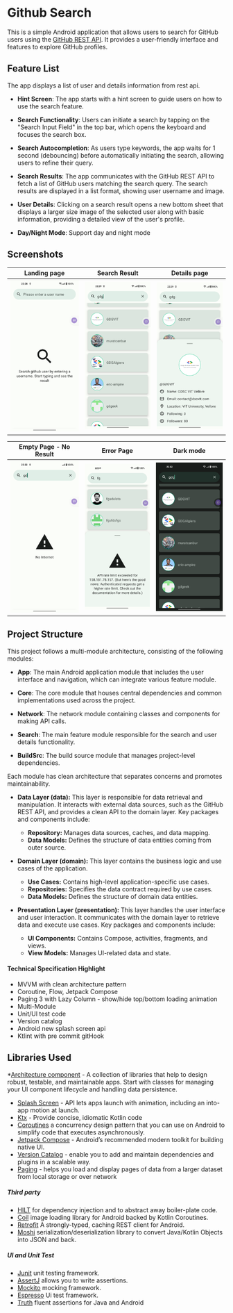 Github Search
===========================
This is a simple Android application that allows users to search for GitHub users using the [GitHub REST API](https://docs.github.com/en/rest/search/search?apiVersion=2022-11-28#search-users). It provides a user-friendly interface and features to explore GitHub profiles.

## Feature List
The app displays a list of user and details information from rest api.

- **Hint Screen**: The app starts with a hint screen to guide users on how to use the search feature.

- **Search Functionality**: Users can initiate a search by tapping on the "Search Input Field" in the top bar, which opens the keyboard and focuses the search box.

- **Search Autocompletion**: As users type keywords, the app waits for 1 second (debouncing) before automatically initiating the search, allowing users to refine their query.

- **Search Results**: The app communicates with the GitHub REST API to fetch a list of GitHub users matching the search query. The search results are displayed in a list format, showing user username and image.

- **User Details**: Clicking on a search result opens a new bottom sheet that displays a larger size image of the selected user along with basic information, providing a detailed view of the user's profile.

- **Day/Night Mode**: Support day and night mode

## Screenshots
Landing page | Search Result  | Details page
--- | ----------------------| ---  
![Entry Screen](screenshots/search_hint.png  "Entry Screen") | ![Search page](screenshots/search_result_light.png  "Search Result")  | ![Details page](screenshots/user_details.png  "Details page")

Empty Page - No Result  | Error Page                                             |  Dark mode
--- |--------------------------------------------------------| ---  
![Empty page](screenshots/no_internet.png  "Empty Page") | ![Error page](screenshots/api_error.png  "Error Page") | ![Loading page](screenshots/search_result_dark.png "Loading sate")

## Project Structure
This project follows a multi-module architecture, consisting of the following modules:
- **App**: The main Android application module that includes the user interface and navigation, which can integrate various feature module.

- **Core**: The core module that houses central dependencies and common implementations used across the project.

- **Network**: The network module containing classes and components for making API calls.

- **Search**: The main feature module responsible for the search and user details functionality.

- **BuildSrc**: The build source module that manages project-level dependencies.

Each module has clean architecture that separates concerns and promotes maintainability.

- **Data Layer (data):** This layer is responsible for data retrieval and manipulation. It interacts with external data sources, such as the GitHub REST API, and provides a clean API to the domain layer. Key packages and components include:
    - **Repository:** Manages data sources, caches, and data mapping.
    - **Data Models:** Defines the structure of data entities coming from outer source.

- **Domain Layer (domain):** This layer contains the business logic and use cases of the application. 
    - **Use Cases:** Contains high-level application-specific use cases.
    - **Repositories:** Specifies the data contract required by use cases.
    - **Data Models:** Defines the structure of domain data entities.

- **Presentation Layer (presentation):** This layer handles the user interface and user interaction. It communicates with the domain layer to retrieve data and execute use cases. Key packages and components include:
    - **UI Components:** Contains Compose, activities, fragments, and views.
    - **View Models:** Manages UI-related data and state.


#### Technical Specification Highlight
* MVVM with clean architecture pattern
* Coroutine, Flow, Jetpack Compose
* Paging 3 with Lazy Column - show/hide top/bottom loading animation
* Multi-Module
* Unit/UI test code
* Version catalog
* Android new splash screen api
* Ktlint with pre commit gitHook


## Libraries Used
*[Architecture component][0] - A collection of libraries that help to design robust, testable, and   maintainable apps. Start with classes for managing your UI component lifecycle and handling data persistence.
* [Splash Screen][5] -  API lets apps launch with animation, including an into-app motion at launch.
* [Ktx][7] - Provide concise, idiomatic Kotlin code
* [Coroutines][13] a concurrency design pattern that you can use on Android to simplify code that executes asynchronously.
* [Jetpack Compose][8] - Android’s recommended modern toolkit for building native UI.
* [Version Catalog][1] - enable you to add and maintain dependencies and plugins in a scalable way.
* [Paging][23] - helps you load and display pages of data from a larger dataset from local storage or over network

#####  Third party
* [HILT][10] for dependency injection and to abstract away boiler-plate code.
* [Coil][12] image loading library for Android backed by Kotlin Coroutines.
* [Retrofit][14] A strongly-typed, caching REST client for Android.
* [Moshi][20] serialization/deserialization library to convert Java/Kotlin Objects into JSON and back.
#####  UI and Unit Test
* [Junit][15] unit testing framework.
* [AssertJ][16] allows you to write assertions.
* [Mockito][17] mocking framework.
* [Espresso][18] Ui test framework.
* [Truth][21]  fluent assertions for Java and Android

[0]: https://developer.android.com/jetpack/components
[1]: https://docs.gradle.org/current/userguide/platforms.html
[5]: https://developer.android.com/develop/ui/views/launch/splash-screen
[6]: https://developer.android.com/topic/libraries/architecture/viewmodel
[7]: https://developer.android.com/kotlin/ktx

[8]: https://developer.android.com/jetpack/compose
[9]: https://developer.android.com/guide/topics/ui/declaring-layout

[10]: https://dagger.dev/hilt/
[11]:https://developers.google.com/maps/documentation/android-sdk/start
[12]:https://coil-kt.github.io/coil/
[13]:https://developer.android.com/kotlin/coroutines
[14]:https://square.github.io/retrofit/
[15]:https://junit.org/junit4/
[16]:https://joel-costigliola.github.io/assertj/
[17]:https://site.mockito.org/
[18]:https://developer.android.com/training/testing/espresso#packages
[18]:https://junit.org/junit4/
[20]:https://github.com/square/moshi
[21]:https://truth.dev/
[22]:https://developer.android.com/guide/navigation/navigation-getting-started
[23]:https://developer.android.com/topic/libraries/architecture/paging/v3-overview
   


